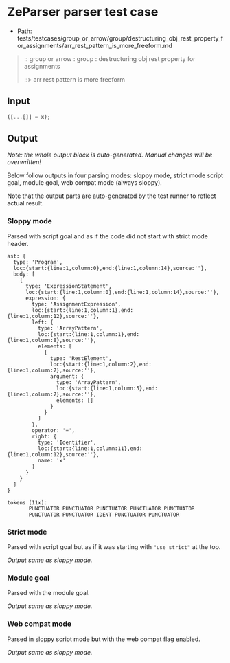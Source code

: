 # ZeParser parser test case

- Path: tests/testcases/group_or_arrow/group/destructuring_obj_rest_property_for_assignments/arr_rest_pattern_is_more_freeform.md

> :: group or arrow : group : destructuring obj rest property for assignments
>
> ::> arr rest pattern is more freeform

## Input

`````js
([...[]] = x);
`````

## Output

_Note: the whole output block is auto-generated. Manual changes will be overwritten!_

Below follow outputs in four parsing modes: sloppy mode, strict mode script goal, module goal, web compat mode (always sloppy).

Note that the output parts are auto-generated by the test runner to reflect actual result.

### Sloppy mode

Parsed with script goal and as if the code did not start with strict mode header.

`````
ast: {
  type: 'Program',
  loc:{start:{line:1,column:0},end:{line:1,column:14},source:''},
  body: [
    {
      type: 'ExpressionStatement',
      loc:{start:{line:1,column:0},end:{line:1,column:14},source:''},
      expression: {
        type: 'AssignmentExpression',
        loc:{start:{line:1,column:1},end:{line:1,column:12},source:''},
        left: {
          type: 'ArrayPattern',
          loc:{start:{line:1,column:1},end:{line:1,column:8},source:''},
          elements: [
            {
              type: 'RestElement',
              loc:{start:{line:1,column:2},end:{line:1,column:7},source:''},
              argument: {
                type: 'ArrayPattern',
                loc:{start:{line:1,column:5},end:{line:1,column:7},source:''},
                elements: []
              }
            }
          ]
        },
        operator: '=',
        right: {
          type: 'Identifier',
          loc:{start:{line:1,column:11},end:{line:1,column:12},source:''},
          name: 'x'
        }
      }
    }
  ]
}

tokens (11x):
       PUNCTUATOR PUNCTUATOR PUNCTUATOR PUNCTUATOR PUNCTUATOR
       PUNCTUATOR PUNCTUATOR IDENT PUNCTUATOR PUNCTUATOR
`````

### Strict mode

Parsed with script goal but as if it was starting with `"use strict"` at the top.

_Output same as sloppy mode._

### Module goal

Parsed with the module goal.

_Output same as sloppy mode._

### Web compat mode

Parsed in sloppy script mode but with the web compat flag enabled.

_Output same as sloppy mode._

